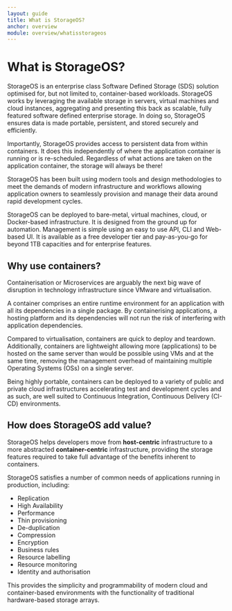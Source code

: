 ```yaml
---
layout: guide
title: What is StorageOS?
anchor: overview
module: overview/whatisstorageos
---
```


# What is StorageOS?

StorageOS is an enterprise class Software Defined Storage (SDS) solution optimised for, but not limited to, container-based workloads.  StorageOS works by leveraging the available storage in servers, virtual machines and cloud instances, aggregating and presenting this back as scalable, fully featured software defined enterprise storage.  In doing so, StorageOS ensures data is made portable, persistent, and stored securely and efficiently.

Importantly, StorageOS provides access to persistent data from within containers.  It does this independently of where the application container is running or is re-scheduled.  Regardless of what actions are taken on the application container, the storage will always be there!

StorageOS has been built using modern tools and design methodologies to meet the demands of modern infrastructure and workflows allowing application owners to seamlessly provision and manage their data around rapid development cycles.

StorageOS can be deployed to bare-metal, virtual machines, cloud, or Docker-based infrastructure.  It is designed from the ground up for automation.  Management is simple using an easy to use API, CLI and Web-based UI.  It is available as a free developer tier and pay-as-you-go for beyond 1TB capacities and for enterprise features.

## Why use containers?
Containerisation or Microservices are arguably the next big wave of disruption in technology infrastructure since VMware and virtualisation.

A container comprises an entire runtime environment for an application with all its dependencies in a single package.  By containerising applications, a hosting platform and its dependencies will not run the risk of interfering with application dependencies.

Compared to virtualisation, containers are quick to deploy and teardown.  Additionally, containers are lightweight allowing more (applications) to be hosted on the same server than would be possible using VMs and at the same time, removing the management overhead of maintaining multiple Operating Systems (OSs) on a single server.

Being highly portable, containers can be deployed to a variety of public and private cloud infrastructures accelerating test and development cycles and as such, are well suited to Continuous Integration, Continuous Delivery (CI-CD) environments.



## How does StorageOS add value?

StorageOS helps developers move from **host-centric** infrastructure to a more abstracted **container-centric** infrastructure, providing the storage features required to take full advantage of the benefits inherent to containers.

StorageOS satisfies a number of common needs of applications running in production, including:

- Replication
- High Availability
- Performance
- Thin provisioning
- De-duplication
- Compression
- Encryption
- Business rules
- Resource labelling
- Resource monitoring
- Identity and authorisation

This provides the simplicity and programmability of modern cloud and container-based environments with the functionality of traditional hardware-based storage arrays.


<!---
- [replication](/docs/user-guide/pods/) (guarantees data one or more nodes for resilience)
- [high availability](/docs/user-guide/volumes/)
- [performance](/docs/user-guide/secrets/)
- [thin-provisioning](/docs/user-guide/production-pods/#liveness-and-readiness-probes-aka-health-checks)
- [de-duplication](/docs/user-guide/replication-controller/)
- [compression](/docs/user-guide/horizontal-pod-autoscaling/)
- [encryption](/docs/user-guide/connecting-applications/)
- [business rules](/docs/user-guide/services/)
- [resource labelling](/docs/user-guide/update-demo/)
- [resource monitoring](/docs/user-guide/monitoring/)
- [identity and authorization](/docs/admin/authorization/)

This provides the simplicity and programmability of modern cloud and container-based environments with the functionality of traditional hardware-based storage arrays.

For more details, see the [user guide](/docs/user-guide/).
--->
